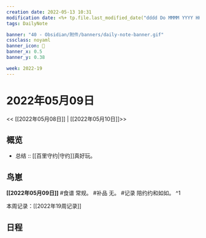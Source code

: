 ```yaml
---
creation date: 2022-05-13 10:31
modification date: <%+ tp.file.last_modified_date("dddd Do MMMM YYYY HH:mm:ss") %>
tags: DailyNote

banner: "40 - Obsidian/附件/banners/daily-note-banner.gif"
cssclass: noyaml
banner_icon: 💌
banner_x: 0.5
banner_y: 0.38

week: 2022-19
---
```


# 2022年05月09日

<< [[2022年05月08日]] | [[2022年05月10日]]>>


## 概览
- 总结 :: [[百里守约|守约]]真好玩。
## 鸟崽
**[[2022年05月09日]]**
#食谱 常规。
#补品 无。
#记录 陪约约和如如。
^1

本周记录：[[2022年19周记录]]

## 日程
